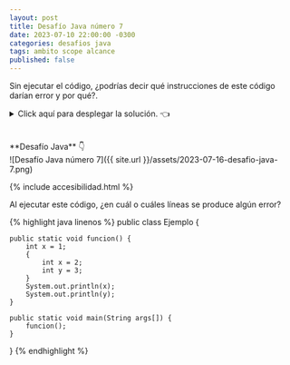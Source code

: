 ```yaml
---
layout: post
title: Desafío Java número 7
date: 2023-07-10 22:00:00 -0300
categories: desafios java
tags: ambito scope alcance
published: false
---
```

Sin ejecutar el código, ¿podrías decir qué instrucciones de este código darían error y por qué?.

<details><summary>Click aquí para desplegar la solución. 👈</summary>
<br />✅ La respuesta correcta es: líneas 6 y 10.
<br />
<br />✏️ Explicación: 
<br />La línea 6 arroja el error "variable x is already defined in method funcion()". Esto sucede porque existe una variable llamada x (con el valor 1) dentro del ámbito de la función y luego, dentro de un bloque comprendido en esa misma función, se intenta reusar el mismo nombre de variable.
<br />La línea 10 arroja el error "cannot find symbol" debido a que la variable y (con el valor 3) solo existe dentro del bloque comprandido por las llaves de las líneas 5 y 8, lo que hace que no pueda accederse a ella desde fuera del ámbito de ese bloque.
<br /><div markdown="1">💻 [Código ejecutable](https://jdoodle.com/a/6onl){:target="_blank"}
  </div>
{% include codeEditor.html id="6onl?stdin=0&arg=0&rw=1" %} 
<br />
<div markdown="1">![Solución al desafío]({{ site.url }}/assets/2023-07-16-desafio-java-7-solucion.png)
  </div></details>

<br />
<br />
**Desafío Java** 👇
<br />
![Desafío Java número 7]({{ site.url }}/assets/2023-07-16-desafio-java-7.png)

{% include accesibilidad.html %}

Al ejecutar este código, ¿en cuál o cuáles líneas se produce algún error?

{% highlight java linenos %}
public class Ejemplo {
    
    public static void funcion() {
        int x = 1;
        {
            int x = 2;
            int y = 3;
        }
        System.out.println(x);
        System.out.println(y);
    }
    
    public static void main(String args[]) {
        funcion();
    }
}
{% endhighlight %}


</div></details>
